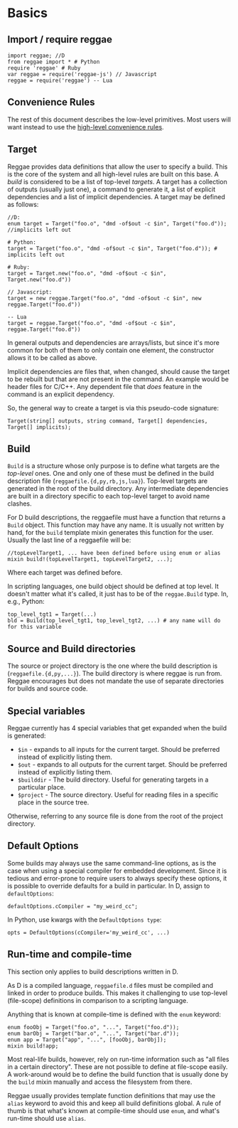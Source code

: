 Basics
=======

Import / require reggae
----------------------

    import reggae; //D
    from reggae import * # Python
    require 'reggae' # Ruby
    var reggae = require('reggae-js') // Javascript
    reggae = require('reggae') -- Lua

Convenience Rules
----------------

The rest of this document describes the low-level primitives. Most users will
want instead to use the [high-level convenience rules](rules.md).

Target
------

Reggae provides data definitions that allow the user to specify a build. This is the core of the system
and all high-level rules are built on this base. A *build* is considered to be a list of top-level *targets*.
A target has a collection of outputs (usually just one), a command to generate it, a list of explicit
dependencies and a list of implicit dependencies. A target may be defined as follows:

    //D:
    enum target = Target("foo.o", "dmd -of$out -c $in", Target("foo.d")); //implicits left out

    # Python:
    target = Target("foo.o", "dmd -of$out -c $in", Target("foo.d")); # implicits left out

    # Ruby:
    target = Target.new("foo.o", "dmd -of$out -c $in", Target.new("foo.d"))

    // Javascript:
    target = new reggae.Target("foo.o", "dmd -of$out -c $in", new reggae.Target("foo.d"))

    -- Lua
    target = reggae.Target("foo.o", "dmd -of$out -c $in", reggae.Target("foo.d"))

In general outputs and dependencies are arrays/lists, but since it's more common for both of them to only
contain one element, the constructor allows it to be called as above.

Implicit dependencies are files that, when changed, should cause the target to be rebuilt but that
are not present in the command. An example would be header files for C/C++. Any dependent file that
*does* feature in the command is an explicit dependency.

So, the general way to create a target is via this pseudo-code signature:

    Target(string[] outputs, string command, Target[] dependencies, Target[] implicits);


Build
------

`Build` is a structure whose only purpose is to define what targets are the *top-level* ones.
One and only one of these must be defined in the build description file (`reggaefile.{d,py,rb,js,lua}`).
Top-level targets are generated in the root of the build directory. Any intermediate dependencies
are built in a directory specific to each top-level target to avoid name clashes.

For D build descriptions, the reggaefile must have a function that returns a `Build` object. This
function may have any name. It is usually not written by hand, for the `build` template mixin
generates this function for the user. Usually the last line of a reggaefile will be:

    //topLevelTarget1, ... have been defined before using enum or alias
    mixin build!(topLevelTarget1, topLevelTarget2, ...);

Where each target was defined before.

In scripting languages, one build object should be defined at top level.
It doesn't matter what it's called, it just has to be of the `reggae.Build` type.
In, e.g., Python:

    top_level_tgt1 = Target(...)
    bld = Build(top_level_tgt1, top_level_tgt2, ...) # any name will do for this variable


Source and Build directories
----------------------------

The source or project directory is the one where the build description is (`reggaefile.{d,py,...}`).
The build directory is where reggae is run from. Reggae encourages but does not mandate the use
of separate directories for builds and source code.

Special variables
-----------------

Reggae currently has 4 special variables that get expanded when the build is generated:

* `$in` - expands to all inputs for the current target. Should be preferred instead of explicitly listing them.
* `$out` - expands to all outputs for the current target. Should be preferred instead of explicitly listing them.
* `$builddir` - The build directory. Useful for generating targets in a particular place.
* `$project` - The source directory. Useful for reading files in a specific place in the source tree.

Otherwise, referring to any source file is done from the root of the project directory.

Default Options
---------------

Some builds may always use the same command-line options, as is the case when using a special
compiler for embedded development. Since it is tedious and error-prone to require users to
always specify these options, it is possible to override defaults for a build in particular.
In D, assign to `defaultOptions`:

    defaultOptions.cCompiler = "my_weird_cc";

In Python, use kwargs with the `DefaultOptions type`:

    opts = DefaultOptions(cCompiler='my_weird_cc', ...)



Run-time and compile-time
-------------------------
This section only applies to build descriptions written in D.

As D is a compiled language, `reggaefile.d` files must be compiled and linked in order to produce builds.
This makes it challenging to use top-level (file-scope) definitions in comparison to a scripting language.

Anything that is known at compile-time is defined with the `enum` keyword:

    enum fooObj = Target("foo.o", "...", Target("foo.d"));
    enum barObj = Target("bar.o", "...", Target("bar.d"));
    enum app = Target("app", "...", [fooObj, barObj]);
    mixin build!app;


Most real-life builds, however, rely on run-time information such as "all files in a certain directory".
These are not possible to define at file-scope easily. A work-around would be to define the build
function that is usually done by the `build` mixin manually and access the filesystem from there.

Reggae usually provides template function definitions that may use the `alias` keyword to avoid this
and keep all build definitions global. A rule of thumb is that what's known at compile-time should
use `enum`, and what's run-time should use `alias`.
